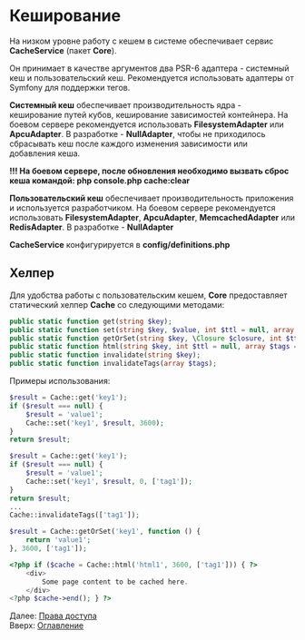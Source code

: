 # Кеширование

На низком уровне работу с кешем в системе обеспечивает сервис **CacheService** (пакет **Core**).

Он принимает в качестве аргументов два PSR-6 адаптера - системный кеш и пользовательский кеш.
Рекомендуется использовать адаптеры от Symfony для поддержки тегов.

**Системный кеш** обеспечивает производительность ядра - кеширование путей кубов, кеширование зависимостей контейнера.
На боевом сервере рекомендуется использовать **FilesystemAdapter** или **ApcuAdapter**. В разработке - **NullAdapter**,
чтобы не приходилось сбрасывать кеш после каждого изменения зависимости или добавления кеша.

**!!! На боевом сервере, после обновления необходимо вызвать сброс кеша командой: php console.php cache:clear**

**Пользовательский кеш** обеспечивает производительность приложения и используется разработчиком.
На боевом сервере рекомендуется использовать **FilesystemAdapter**, **ApcuAdapter**, **MemcachedAdapter** или **RedisAdapter**.
В разработке - **NullAdapter**

**CacheService** конфигурируется в **config/definitions.php**

## Хелпер

Для удобства работы с пользовательским кешем, **Core** предоставляет статический хелпер **Cache** со следующими методами:
```php
public static function get(string $key);
public static function set(string $key, $value, int $ttl = null, array $tags = []);
public static function getOrSet(string $key, \Closure $closure, int $ttl = null, array $tags = []);
public static function html(string $key, int $ttl = null, array $tags = []);
public static function invalidate(string $key);
public static function invalidateTags(array $tags);
```

Примеры использования:

```php
$result = Cache::get('key1');
if ($result === null) {
    $result = 'value1';
    Cache::set('key1', $result, 3600);
}
return $result;
```

```php
$result = Cache::get('key1');
if ($result === null) {
    $result = 'value1';
    Cache::set('key1', $result, 0, ['tag1']);
}
return $result;
...
Cache::invalidateTags(['tag1']);
```

```php
$result = Cache::getOrSet('key1', function () {
    return 'value1';
}, 3600, ['tag1']);
```

```php
<?php if ($cache = Cache::html('html1', 3600, ['tag1'])) { ?>
    <div>
        Some page content to be cached here.
    </div>
<?php $cache->end(); } ?>
```

Далее: [Права доступа](auth.md)<br>
Вверх: [Оглавление](index.md)
